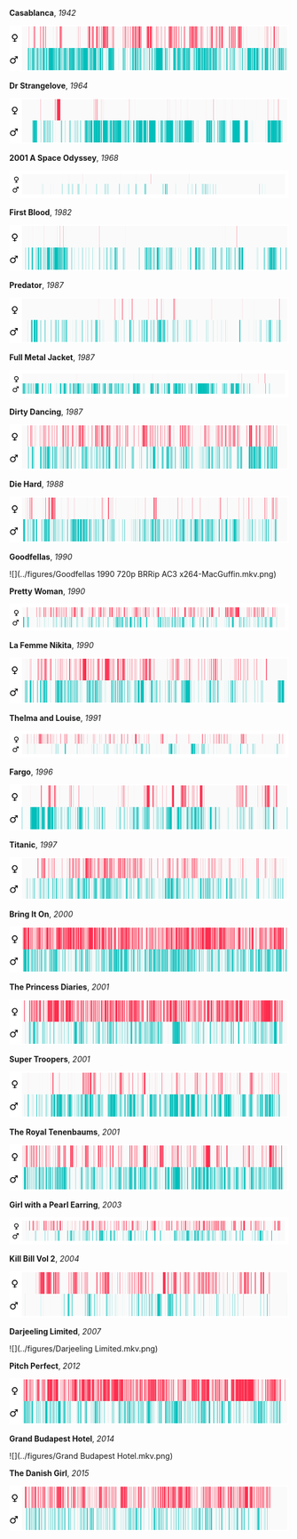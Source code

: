 **Casablanca**, _1942_

![](../figures/Casablanca.1942.BDRip.x264-DJ.mkv.png)

**Dr Strangelove**, _1964_

![](../figures/Dr.Strangelove.1964.BDRip.x264-DJ.mkv.png)

**2001 A Space Odyssey**, _1968_

![](../figures/2001.A.Space.Odyssey.1968.DVDRip.x264-DJ.mkv.png)

**First Blood**, _1982_

![](../figures/First.Blood.1982.DVDRip.x264-DJ.mkv.png)

**Predator**, _1987_

![](../figures/Predator.1987.DVDRip.x264-DJ.mkv.png)

**Full Metal Jacket**, _1987_

![](../figures/Full.Metal.Jacket.1987.BDRip.x264-DJ.mkv.png)

**Dirty Dancing**, _1987_

![](../figures/Dirty.Dancing.1987.BDRip.x264-DJ.mkv.png)

**Die Hard**, _1988_

![](../figures/Die.Hard.1988.720p.BRRip.x264-x0r.mkv.png)

**Goodfellas**, _1990_

![](../figures/Goodfellas 1990 720p BRRip AC3 x264-MacGuffin.mkv.png)

**Pretty Woman**, _1990_

![](../figures/Pretty.Woman.1990.Bluray.720p.H264.mp4.png)

**La Femme Nikita**, _1990_

![](../figures/La.Femme.Nikita.1990.BluRay.720p.H264.Dual.Audio.mp4.png)

**Thelma and Louise**, _1991_

![](../figures/Thelma.and.Louise.1991.BluRay.720p.H264.mp4.png)

**Fargo**, _1996_

![](../figures/Fargo.1996.REMASTERED.BluRay.720p.H264.mp4.png)

**Titanic**, _1997_

![](../figures/Titanic.1997.BluRay.720p.H264.mp4.png)

**Bring It On**, _2000_

![](../figures/Bring.It.On.2000.HDTV.720p.H264.mp4.png)

**The Princess Diaries**, _2001_

![](../figures/The.Princess.Diaries.2001.BluRay.720p.H264.mp4.png)

**Super Troopers**, _2001_

![](../figures/Super_Troopers.avi.png)

**The Royal Tenenbaums**, _2001_

![](../figures/The.Royal.Tenenbaums.2001.HDTV.720p.H264.mp4.png)

**Girl with a Pearl Earring**, _2003_

![](../figures/Girl.with.a.Pearl.Earring.2003.BluRay.720p.H264.mp4.png)

**Kill Bill Vol 2**, _2004_

![](../figures/Kill.Bill.Vol.2.2004.iNTERNAL.720p.BluRay.x264-LiBRARiANS.mkv.png)

**Darjeeling Limited**, _2007_

![](../figures/Darjeeling Limited.mkv.png)

**Pitch Perfect**, _2012_

![](../figures/Pitch.Perfect.2012.BluRay.720p.H264.mp4.png)

**Grand Budapest Hotel**, _2014_

![](../figures/Grand Budapest Hotel.mkv.png)

**The Danish Girl**, _2015_

![](../figures/The.Danish.Girl.2015.HDRip.XviD.AC3-EVO.avi.png)
